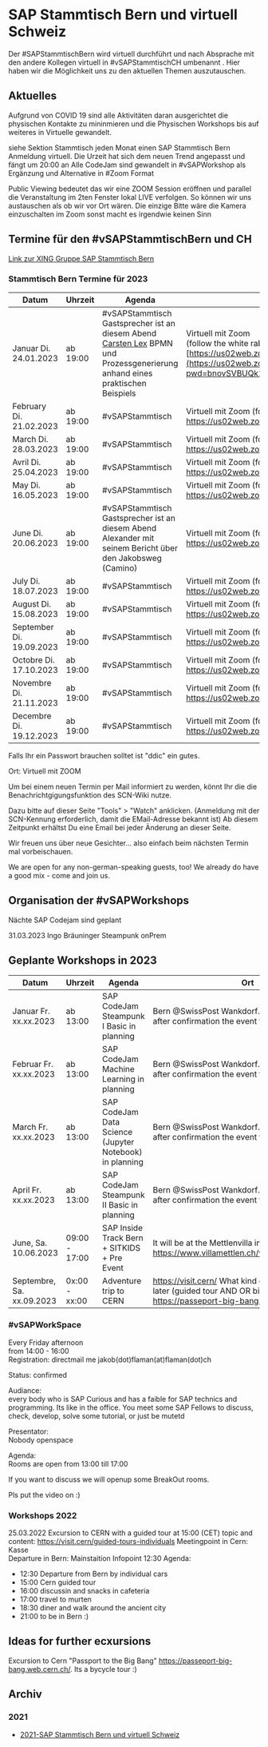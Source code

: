 # SAP Stammtisch Bern und virtuell Schweiz

Der #SAPStammtischBern wird virtuell durchführt und nach Absprache  mit den andere Kollegen virtuell in #vSAPStammtischCH umbenannt . Hier haben wir die Möglichkeit uns zu den aktuellen Themen auszutauschen.

## Aktuelles

Aufgrund von COVID 19 sind alle Aktivitäten daran ausgerichtet die physischen Kontakte zu mininmieren und die Physischen Workshops bis auf weiteres in Virtuelle gewandelt.

siehe Sektion Stammtisch jeden Monat einen SAP Stammtisch Bern Anmeldung virtuell. Die Urzeit hat sich dem neuen Trend angepasst und fängt um 20:00 an
Alle CodeJam sind gewandelt in #vSAPWorkshop als Ergänzung und Alternative in #Zoom Format

Public Viewing bedeutet das wir eine ZOOM Session eröffnen und parallel die Veranstaltung im 2ten Fenster lokal LIVE verfolgen.
So können wir uns austauschen als ob wir vor Ort wären. Die einzige Bitte wäre die Kamera einzuschalten im Zoom sonst macht es irgendwie keinen Sinn

## Termine für den #vSAPStammtischBern und CH

[Link zur XING Gruppe SAP Stammtisch Bern](https://www.xing.com/communities/groups/sap-stammtisch-bern-30f8-1079650)


### Stammtisch Bern Termine für 2023

| Datum | Uhrzeit | Agenda | Ort
| --- | --- | --- | ---
| Januar Di. 24.01.2023 | ab 19:00 | #vSAPStammtisch </br>Gastsprecher ist an diesem Abend [Carsten Lex](https://www.jug.ch/html/events/2023/prozesse_in_bpmn2.0_ZH.html) BPMN und Prozessgenerierung anhand eines praktischen Beispiels  |  Virtuell mit Zoom </br> (follow the white rabbit :) ][https://us02web.zoom.us/j/92185252407?](https://us02web.zoom.us/j/92185252407?pwd=bnovSVBUQk14eHA0cUlQSStJbytZdz09)
| February Di. 21.02.2023 | ab 19:00 | #vSAPStammtisch   |  Virtuell mit Zoom (follow the white rabbit :)) https://us02web.zoom.us/j/92185252407?
| March Di. 28.03.2023 | ab 19:00 | #vSAPStammtisch  |  Virtuell mit Zoom (follow the white rabbit :)) https://us02web.zoom.us/j/92185252407?
| Avril Di. 25.04.2023 | ab 19:00 | #vSAPStammtisch  |  Virtuell mit Zoom (follow the white rabbit :)) https://us02web.zoom.us/j/92185252407?
| May Di. 16.05.2023 | ab 19:00 | #vSAPStammtisch  |  Virtuell mit Zoom (follow the white rabbit :)) https://us02web.zoom.us/j/92185252407?
| June Di. 20.06.2023 | ab 19:00 | #vSAPStammtisch </br>Gastsprecher ist an diesem Abend Alexander mit seinem Bericht über den Jakobsweg (Camino)|  Virtuell mit Zoom (follow the white rabbit :)) https://us02web.zoom.us/j/92185252407?
| July Di. 18.07.2023 | ab 19:00 | #vSAPStammtisch  |  Virtuell mit Zoom (follow the white rabbit :)) https://us02web.zoom.us/j/92185252407?
| August Di. 15.08.2023 | ab 19:00 | #vSAPStammtisch  |  Virtuell mit Zoom (follow the white rabbit :)) https://us02web.zoom.us/j/92185252407?
| September Di. 19.09.2023 | ab 19:00 | #vSAPStammtisch  |  Virtuell mit Zoom (follow the white rabbit :)) https://us02web.zoom.us/j/92185252407?
| Octobre Di. 17.10.2023 | ab 19:00 | #vSAPStammtisch  |  Virtuell mit Zoom (follow the white rabbit :)) https://us02web.zoom.us/j/92185252407?
| Novembre Di. 21.11.2023 | ab 19:00 | #vSAPStammtisch  |  Virtuell mit Zoom (follow the white rabbit :)) https://us02web.zoom.us/j/92185252407?
| Decembre Di. 19.12.2023 | ab 19:00 | #vSAPStammtisch  |  Virtuell mit Zoom (follow the white rabbit :)) https://us02web.zoom.us/j/92185252407?


Falls Ihr ein Passwort brauchen solltet ist "ddic" ein gutes.

Ort: Virtuell mit ZOOM

Um bei einem neuen Termin per Mail informiert zu werden, könnt Ihr die die Benachrichtgigungsfunktion des SCN-Wiki nutze.

Dazu bitte auf dieser Seite "Tools" > "Watch" anklicken.    (Anmeldung mit der SCN-Kennung erforderlich, damit die EMail-Adresse bekannt ist)
Ab diesem Zeitpunkt erhältst Du eine Email bei jeder Änderung an dieser Seite.

Wir freuen uns über neue Gesichter... also einfach beim nächsten Termin mal vorbeischauen.

We are open for any non-german-speaking guests, too! We already do have a good mix - come and join us.

## Organisation der #vSAPWorkshops

Nächte SAP Codejam sind geplant

31.03.2023 Ingo Bräuninger Steampunk onPrem

## Geplante Workshops in 2023
| Datum | Uhrzeit | Agenda | Ort
| --- | --- | --- | ---
| Januar Fr. xx.xx.2023 | ab 13:00 | SAP CodeJam Steampunk I Basic in planning  | Bern @SwissPost Wankdorf. Details will coming after confirmation the event through SAP
| Februar Fr. xx.xx.2023 | ab 13:00 | SAP CodeJam Machine Learning in planning  | Bern @SwissPost Wankdorf. Details will coming after confirmation the event through SAP
| March Fr. xx.xx.2023 | ab 13:00 | SAP CodeJam Data Science (Jupyter Notebook) in planning  | Bern @SwissPost Wankdorf. Details will coming after confirmation the event through SAP
| April Fr. xx.xx.2023 | ab 13:00 | SAP CodeJam Steampunk II Basic in planning  | Bern @SwissPost Wankdorf. Details will coming after confirmation the event through SAP
| June, Sa. 10.06.2023 | 09:00 - 17:00 | SAP Inside Track Bern + SITKIDS + Pre Event | It will be at the Mettlenvilla in Muri https://www.villamettlen.ch/vermietung/grundriss/
| Septembre, Sa. xx.09.2023 | 0x:00 - xx:00 | Adventure trip to CERN | https://visit.cern/ What kind of tour will be decided later (guided tour AND OR bike tour https://passeport-big-bang.web.cern.ch/.) .
 
### #vSAPWorkSpace

Every Friday afternoon  
from 14:00 - 16:00  
Registration: directmail me jakob(dot)flaman(at)flaman(dot)ch

Status: confirmed

Audiance:  
every body who is SAP Curious and has a faible for SAP technics and programming. Its like in the office. You meet some SAP Fellows to discuss, check, develop, solve some tutorial, or just be mutetd

Presentator:  
Nobody openspace

Agenda:  
Rooms are open from 13:00 till 17:00

If you want to discuss we will openup some BreakOut rooms.

Pls put the video on :)

### Workshops 2022
25.03.2022 Excursion to CERN with a guided tour at 15:00 (CET)
 topic and content:      https://visit.cern/guided-tours-individuals
 Meetingpoint in Cern: Kasse   
 Departure in Bern: Mainstaition Infopoint 12:30 
 Agenda:
 - 12:30 Departure from Bern by individual cars
 - 15:00 Cern guided tour
 - 16:00 discussin and snacks in cafeteria
 - 17:00 travel to murten
 - 18:30 diner and walk around the ancient city
 - 21:00 to be in Bern :)
  
## Ideas for further ecxursions
Excursion to Cern "Passport to the Big Bang" https://passeport-big-bang.web.cern.ch/. Its a bycycle tour :)

## Archiv

### 2021

- [2021-SAP Stammtisch Bern und virtuell Schweiz](2021.md)
